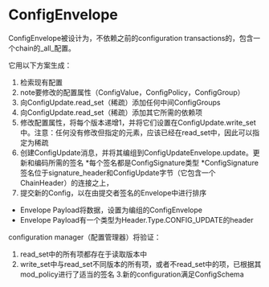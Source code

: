 # ConfigEnvelope

ConfigEnvelope被设计为，不依赖之前的configuration transactions的，包含一个chain的_all_配置。

它用以下方案生成：
1.  检索现有配置
2.  note要修改的配置属性（ConfigValue，ConfigPolicy，ConfigGroup）
3.  向ConfigUpdate.read_set（稀疏）添加任何中间ConfigGroups
4.  向ConfigUpdate.read_set（稀疏）添加其它所需的依赖项
5.  修改配置属性，将每个版本递增1，并将它们设置在ConfigUpdate.write_set中。注意：任何没有修改但指定的元素，应该已经在read_set中，因此可以指定为稀疏
6.  创建ConfigUpdate消息，并将其编组到ConfigUpdateEnvelope.update。更新和编码所需的签名
*每个签名都是ConfigSignature类型
*ConfigSignature签名位于signature_header和ConfigUpdate字节（它包含一个ChainHeader）的连接之上，
9.   提交新的Config，以在由提交者签名的Envelope中进行排序
* Envelope Payload将数据，设置为编组的ConfigEnvelope
* Envelope Payload有一个类型为Header.Type.CONFIG_UPDATE的header

configuration manager（配置管理器）将验证：
 1. read_set中的所有项都存在于读取版本中
 2. write_set中与read_set不同版本的所有项，或者不read_set中的项，已根据其mod_policy进行了适当的签名
 3.新的configuration满足ConfigSchema


